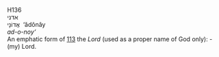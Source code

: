 H136  
אדני  
אֲדוֹנָי ‎ ‘ădônây  
*ad-o-noy‘*  
An emphatic form of [113](h0113) the *Lord* (used as a proper name of
God only): - (my) Lord.  
